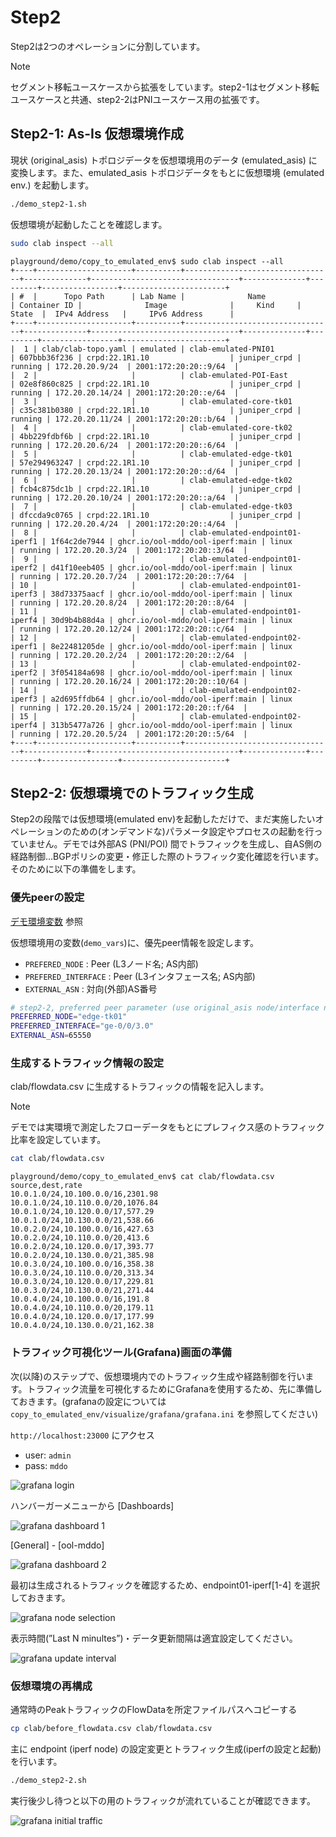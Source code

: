 # Step2
Step2は2つのオペレーションに分割しています。

> [!NOTE]
> セグメント移転ユースケースから拡張をしています。step2-1はセグメント移転ユースケースと共通、step2-2はPNIユースケース用の拡張です。

## Step2-1: **As-Is 仮想環境作成**

現状 (original_asis) トポロジデータを仮想環境用のデータ (emulated_asis) に変換します。また、emulated_asis トポロジデータをもとに仮想環境 (emulated env.) を起動します。

```bash
./demo_step2-1.sh
```

仮想環境が起動したことを確認します。

```bash
sudo clab inspect --all
```

```
playground/demo/copy_to_emulated_env$ sudo clab inspect --all
+----+---------------------+----------+---------------------------------+--------------+---------------------------------+--------------+---------+-----------------+-----------------------+
| #  |      Topo Path      | Lab Name |              Name               | Container ID |              Image              |     Kind     |  State  |  IPv4 Address   |     IPv6 Address      |
+----+---------------------+----------+---------------------------------+--------------+---------------------------------+--------------+---------+-----------------+-----------------------+
|  1 | clab/clab-topo.yaml | emulated | clab-emulated-PNI01             | 607bbb36f236 | crpd:22.1R1.10                  | juniper_crpd | running | 172.20.20.9/24  | 2001:172:20:20::9/64  |
|  2 |                     |          | clab-emulated-POI-East          | 02e8f860c825 | crpd:22.1R1.10                  | juniper_crpd | running | 172.20.20.14/24 | 2001:172:20:20::e/64  |
|  3 |                     |          | clab-emulated-core-tk01         | c35c381b0380 | crpd:22.1R1.10                  | juniper_crpd | running | 172.20.20.11/24 | 2001:172:20:20::b/64  |
|  4 |                     |          | clab-emulated-core-tk02         | 4bb229fdbf6b | crpd:22.1R1.10                  | juniper_crpd | running | 172.20.20.6/24  | 2001:172:20:20::6/64  |
|  5 |                     |          | clab-emulated-edge-tk01         | 57e294963247 | crpd:22.1R1.10                  | juniper_crpd | running | 172.20.20.13/24 | 2001:172:20:20::d/64  |
|  6 |                     |          | clab-emulated-edge-tk02         | fcb4c875dc1b | crpd:22.1R1.10                  | juniper_crpd | running | 172.20.20.10/24 | 2001:172:20:20::a/64  |
|  7 |                     |          | clab-emulated-edge-tk03         | dfccda9c0765 | crpd:22.1R1.10                  | juniper_crpd | running | 172.20.20.4/24  | 2001:172:20:20::4/64  |
|  8 |                     |          | clab-emulated-endpoint01-iperf1 | 1f64c2de7944 | ghcr.io/ool-mddo/ool-iperf:main | linux        | running | 172.20.20.3/24  | 2001:172:20:20::3/64  |
|  9 |                     |          | clab-emulated-endpoint01-iperf2 | d41f10eeb405 | ghcr.io/ool-mddo/ool-iperf:main | linux        | running | 172.20.20.7/24  | 2001:172:20:20::7/64  |
| 10 |                     |          | clab-emulated-endpoint01-iperf3 | 38d73375aacf | ghcr.io/ool-mddo/ool-iperf:main | linux        | running | 172.20.20.8/24  | 2001:172:20:20::8/64  |
| 11 |                     |          | clab-emulated-endpoint01-iperf4 | 30d9b4b88d4a | ghcr.io/ool-mddo/ool-iperf:main | linux        | running | 172.20.20.12/24 | 2001:172:20:20::c/64  |
| 12 |                     |          | clab-emulated-endpoint02-iperf1 | 8e22481205de | ghcr.io/ool-mddo/ool-iperf:main | linux        | running | 172.20.20.2/24  | 2001:172:20:20::2/64  |
| 13 |                     |          | clab-emulated-endpoint02-iperf2 | 3f054184a698 | ghcr.io/ool-mddo/ool-iperf:main | linux        | running | 172.20.20.16/24 | 2001:172:20:20::10/64 |
| 14 |                     |          | clab-emulated-endpoint02-iperf3 | a2d695ffdb64 | ghcr.io/ool-mddo/ool-iperf:main | linux        | running | 172.20.20.15/24 | 2001:172:20:20::f/64  |
| 15 |                     |          | clab-emulated-endpoint02-iperf4 | 313b5477a726 | ghcr.io/ool-mddo/ool-iperf:main | linux        | running | 172.20.20.5/24  | 2001:172:20:20::5/64  |
+----+---------------------+----------+---------------------------------+--------------+---------------------------------+--------------+---------+-----------------+-----------------------+
```

## Step2-2: 仮想環境でのトラフィック生成

Step2の段階では仮想環境(emulated env)を起動しただけで、まだ実施したいオペレーションのための(オンデマンドな)パラメータ設定やプロセスの起動を行っていません。デモでは外部AS (PNI/POI) 間でトラフィックを生成し、自AS側の経路制御…BGPポリシの変更・修正した際のトラフィック変化確認を行います。そのために以下の準備をします。

### 優先peerの設定

[デモ環境変数](https://www.notion.so/ec6f52c53adc446f827aea81ce610791?pvs=21) 参照

仮想環境用の変数(`demo_vars`)に、優先peer情報を設定します。

- `PREFERED_NODE` : Peer (L3ノード名; AS内部)
- `PREFERED_INTERFACE` : Peer (L3インタフェース名; AS内部)
- `EXTERNAL_ASN` : 対向(外部)AS番号

```bash
# step2-2, preferred peer parameter (use original_asis node/interface name)
PREFERRED_NODE="edge-tk01"
PREFERRED_INTERFACE="ge-0/0/3.0"
EXTERNAL_ASN=65550
```

### 生成するトラフィック情報の設定

clab/flowdata.csv に生成するトラフィックの情報を記入します。

> [!NOTE]
> デモでは実環境で測定したフローデータをもとにプレフィクス感のトラフィック比率を設定しています。

```bash
cat clab/flowdata.csv
```
```
playground/demo/copy_to_emulated_env$ cat clab/flowdata.csv
source,dest,rate
10.0.1.0/24,10.100.0.0/16,2301.98
10.0.1.0/24,10.110.0.0/20,1076.84
10.0.1.0/24,10.120.0.0/17,577.29
10.0.1.0/24,10.130.0.0/21,538.66
10.0.2.0/24,10.100.0.0/16,427.63
10.0.2.0/24,10.110.0.0/20,413.6
10.0.2.0/24,10.120.0.0/17,393.77
10.0.2.0/24,10.130.0.0/21,385.98
10.0.3.0/24,10.100.0.0/16,358.38
10.0.3.0/24,10.110.0.0/20,313.34
10.0.3.0/24,10.120.0.0/17,229.81
10.0.3.0/24,10.130.0.0/21,271.44
10.0.4.0/24,10.100.0.0/16,191.8
10.0.4.0/24,10.110.0.0/20,179.11
10.0.4.0/24,10.120.0.0/17,177.99
10.0.4.0/24,10.130.0.0/21,162.38
```

### トラフィック可視化ツール(Grafana)画面の準備

次(以降)のステップで、仮想環境内でのトラフィック生成や経路制御を行います。トラフィック流量を可視化するためにGrafanaを使用するため、先に準備しておきます。(grafanaの設定については `copy_to_emulated_env/visualize/grafana/grafana.ini` を参照してください)

`http://localhost:23000` にアクセス

- user: `admin`
- pass: `mddo`

![grafana login](fig/grafana_login.png)

ハンバーガーメニューから [Dashboards]

![grafana dashboard 1](fig/grafana_dashboard1.png)

[General] - [ool-mddo]

![grafana dashboard 2](fig/grafana_dashboard2.png)

最初は生成されるトラフィックを確認するため、endpoint01-iperf[1-4] を選択しておきます。

![grafana node selection](fig/grafana_select_node.png)

表示時間(”Last N minultes”)・データ更新間隔は適宜設定してください。

![grafana update interval](fig/grafana_interval.png)

### 仮想環境の再構成

通常時のPeakトラフィックのFlowDataを所定ファイルパスへコピーする

```bash
cp clab/before_flowdata.csv clab/flowdata.csv
```

主に endpoint (iperf node) の設定変更とトラフィック生成(iperfの設定と起動)を行います。

```bash
./demo_step2-2.sh
```

実行後少し待つと以下の用のトラフィックが流れていることが確認できます。

![grafana initial traffic](fig/grafana_initial_traffic.png)
